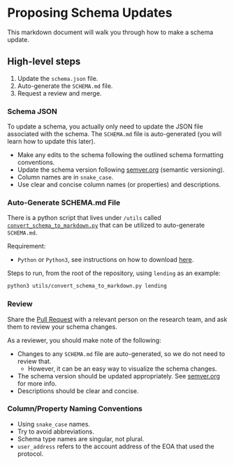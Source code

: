 # Proposing Schema Updates

This markdown document will walk you through how to make a schema update.

## High-level steps

1. Update the `schema.json` file.
2. Auto-generate the `SCHEMA.md` file.
3. Request a review and merge.

### Schema JSON

To update a schema, you actually only need to update the JSON file associated with the schema. The `SCHEMA.md` file is auto-generated (you will learn how to update this later).

- Make any edits to the schema following the outlined schema formatting conventions.
- Update the schema version following [semver.org](https://semver.org/) (semantic versioning).
- Column names are in `snake_case`.
- Use clear and concise column names (or properties) and descriptions.

### Auto-Generate SCHEMA.md File

There is a python script that lives under `/utils` called [`convert_schema_to_markdown.py`](../utils/convert_schema_to_markdown.py) that can be utilized to auto-generate `SCHEMA.md`.

Requirement:
- `Python` or `Python3`, see instructions on how to download [here](https://wiki.python.org/moin/BeginnersGuide/Download).

Steps to run, from the root of the repository, using `lending` as an example:
```bash
python3 utils/convert_schema_to_markdown.py lending
```

### Review

Share the [Pull Request](https://github.com/delta-hq/schemas/pulls) with a relevant person on the research team, and ask them to review your schema changes.

As a reviewer, you should make note of the following:
- Changes to any `SCHEMA.md` file are auto-generated, so we do not need to review that.
    - However, it can be an easy way to visualize the schema changes.
- The schema version should be updated appropriately. See [semver.org](https://semver.org/) for more info.
- Descriptions should be clear and concise.

### Column/Property Naming Conventions

- Using `snake_case` names.
- Try to avoid abbreviations.
- Schema type names are singular, not plural.
- `user_address` refers to the account address of the EOA that used the protocol.
